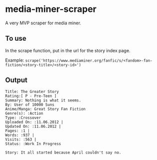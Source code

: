 # media-miner-scraper

A very MVP scraper for media miner. 

## To use 

In the scrape function, put in the url for the story index page. 

Example: `scrape('https://www.mediaminer.org/fanfic/s/<fandom>-fan-fiction/<story-title>/<story-id>')`

## Output 

```
Title: The Greater Story 
Rating:[ P - Pre-Teen ]
Summary: Nothing is what it seems. 
By: User of 10000 Suns
Anime/Manga: Great Story Fan Fiction
Genre(s): :Action
Type: :Crossover
Uploaded On: :11.06.2012 | 
Updated On: :11.06.2012 | 
Pages: :1 | 
Words: :937 | 
Visits: :563 | 
Status: :Work In Progress			
	
Story: It all started because April couldn't say no. 

```
